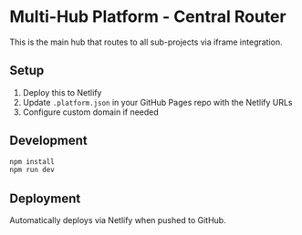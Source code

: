# Multi-Hub Platform - Central Router

This is the main hub that routes to all sub-projects via iframe integration.

## Setup

1. Deploy this to Netlify
2. Update `.platform.json` in your GitHub Pages repo with the Netlify URLs
3. Configure custom domain if needed

## Development

```bash
npm install
npm run dev
```

## Deployment

Automatically deploys via Netlify when pushed to GitHub.